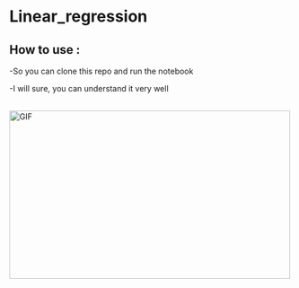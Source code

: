 # Linear_regression

## How to use :

 -So you can clone this repo and run the notebook 
 
 -I will sure, you can understand it very well
<br /> 
<br /> 


 <img align="left" alt="GIF" src="https://github.com/HotuRam/Linear_regression/blob/main/images/code.gif?raw=true" width="500" height="300" />
